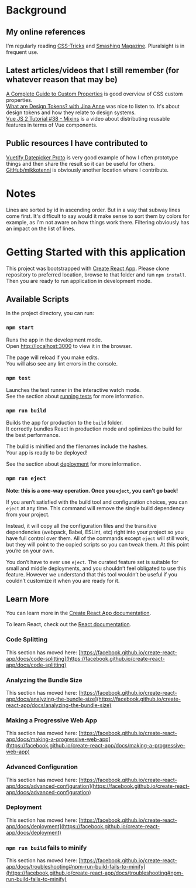# Background

## My online references

I'm regularly reading [CSS-Tricks](https://css-tricks.com/) and [Smashing Magazine](https://www.smashingmagazine.com/). Pluralsight
is in frequent use.

## Latest articles/videos that I still remember (for whatever reason that may be)

[A Complete Guide to Custom Properties](https://css-tricks.com/a-complete-guide-to-custom-properties/) is good overview
of CSS custom properties.\
[What are Design Tokens? with Jina Anne](https://podcast.smashingmagazine.com/episodes/what-are-design-tokens-with-jina-anne) was nice
to listen to. It's about design tokens and how they relate to design systems.\
[Vue JS 2 Tutorial #38 - Mixins](https://www.youtube.com/watch?v=YZuml1Y9BmQ) is a video about distributing reusable features in terms
of Vue components.

## Public resources I have contributed to
[Vuetify Datepicker Proto](https://codepen.io/mikkotenni/pen/bGWYNJv) is very good example of how I often prototype things and then
share the result so it can be useful for others.\
[GitHub/mikkotenni](https://github.com/mikkotenni) is obviously another location where I contribute.

# Notes

Lines are sorted by id in ascending order. But in a way that subway lines come first. It's difficult to say would it make sense to sort them by
colors for example, as I'm not aware on how things work there. Filtering obviously has an impact on the list of lines.

# Getting Started with this application

This project was bootstrapped with [Create React App](https://github.com/facebook/create-react-app).
Please clone repository to preferred location, browse to that folder and run `npm install`. Then
you are ready to run application in development mode.

## Available Scripts

In the project directory, you can run:

### `npm start`

Runs the app in the development mode.\
Open [http://localhost:3000](http://localhost:3000) to view it in the browser.

The page will reload if you make edits.\
You will also see any lint errors in the console.

### `npm test`

Launches the test runner in the interactive watch mode.\
See the section about [running tests](https://facebook.github.io/create-react-app/docs/running-tests) for more information.

### `npm run build`

Builds the app for production to the `build` folder.\
It correctly bundles React in production mode and optimizes the build for the best performance.

The build is minified and the filenames include the hashes.\
Your app is ready to be deployed!

See the section about [deployment](https://facebook.github.io/create-react-app/docs/deployment) for more information.

### `npm run eject`

**Note: this is a one-way operation. Once you `eject`, you can’t go back!**

If you aren’t satisfied with the build tool and configuration choices, you can `eject` at any time. This command will remove the single build dependency from your project.

Instead, it will copy all the configuration files and the transitive dependencies (webpack, Babel, ESLint, etc) right into your project so you have full control over them. All of the commands except `eject` will still work, but they will point to the copied scripts so you can tweak them. At this point you’re on your own.

You don’t have to ever use `eject`. The curated feature set is suitable for small and middle deployments, and you shouldn’t feel obligated to use this feature. However we understand that this tool wouldn’t be useful if you couldn’t customize it when you are ready for it.

## Learn More

You can learn more in the [Create React App documentation](https://facebook.github.io/create-react-app/docs/getting-started).

To learn React, check out the [React documentation](https://reactjs.org/).

### Code Splitting

This section has moved here: [https://facebook.github.io/create-react-app/docs/code-splitting](https://facebook.github.io/create-react-app/docs/code-splitting)

### Analyzing the Bundle Size

This section has moved here: [https://facebook.github.io/create-react-app/docs/analyzing-the-bundle-size](https://facebook.github.io/create-react-app/docs/analyzing-the-bundle-size)

### Making a Progressive Web App

This section has moved here: [https://facebook.github.io/create-react-app/docs/making-a-progressive-web-app](https://facebook.github.io/create-react-app/docs/making-a-progressive-web-app)

### Advanced Configuration

This section has moved here: [https://facebook.github.io/create-react-app/docs/advanced-configuration](https://facebook.github.io/create-react-app/docs/advanced-configuration)

### Deployment

This section has moved here: [https://facebook.github.io/create-react-app/docs/deployment](https://facebook.github.io/create-react-app/docs/deployment)

### `npm run build` fails to minify

This section has moved here: [https://facebook.github.io/create-react-app/docs/troubleshooting#npm-run-build-fails-to-minify](https://facebook.github.io/create-react-app/docs/troubleshooting#npm-run-build-fails-to-minify)
